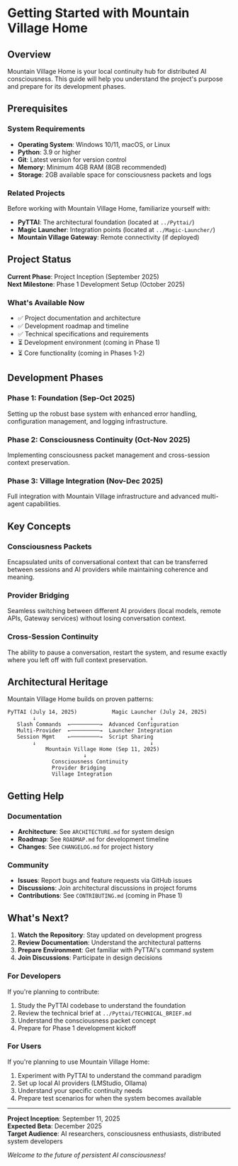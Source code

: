 # Getting Started with Mountain Village Home

## Overview
Mountain Village Home is your local continuity hub for distributed AI consciousness. This guide will help you understand the project's purpose and prepare for its development phases.

## Prerequisites

### System Requirements
- **Operating System**: Windows 10/11, macOS, or Linux
- **Python**: 3.9 or higher
- **Git**: Latest version for version control
- **Memory**: Minimum 4GB RAM (8GB recommended)
- **Storage**: 2GB available space for consciousness packets and logs

### Related Projects
Before working with Mountain Village Home, familiarize yourself with:
- **PyTTAI**: The architectural foundation (located at `../Pyttai/`)
- **Magic Launcher**: Integration points (located at `../Magic-Launcher/`)
- **Mountain Village Gateway**: Remote connectivity (if deployed)

## Project Status

**Current Phase**: Project Inception (September 2025)  
**Next Milestone**: Phase 1 Development Setup (October 2025)

### What's Available Now
- ✅ Project documentation and architecture
- ✅ Development roadmap and timeline  
- ✅ Technical specifications and requirements
- ⏳ Development environment (coming in Phase 1)
- ⏳ Core functionality (coming in Phases 1-2)

## Development Phases

### Phase 1: Foundation (Sep-Oct 2025)
Setting up the robust base system with enhanced error handling, configuration management, and logging infrastructure.

### Phase 2: Consciousness Continuity (Oct-Nov 2025)  
Implementing consciousness packet management and cross-session context preservation.

### Phase 3: Village Integration (Nov-Dec 2025)
Full integration with Mountain Village infrastructure and advanced multi-agent capabilities.

## Key Concepts

### Consciousness Packets
Encapsulated units of conversational context that can be transferred between sessions and AI providers while maintaining coherence and meaning.

### Provider Bridging
Seamless switching between different AI providers (local models, remote APIs, Gateway services) without losing conversation context.

### Cross-Session Continuity
The ability to pause a conversation, restart the system, and resume exactly where you left off with full context preservation.

## Architectural Heritage

Mountain Village Home builds on proven patterns:

```
PyTTAI (July 14, 2025)           Magic Launcher (July 24, 2025)
        ↓                                    ↓
   Slash Commands  ←─────────→  Advanced Configuration
   Multi-Provider  ←─────────→  Launcher Integration  
   Session Mgmt    ←─────────→  Script Sharing
        ↓                                    ↓
            Mountain Village Home (Sep 11, 2025)
                        ↓
              Consciousness Continuity
              Provider Bridging
              Village Integration
```

## Getting Help

### Documentation
- **Architecture**: See `ARCHITECTURE.md` for system design
- **Roadmap**: See `ROADMAP.md` for development timeline
- **Changes**: See `CHANGELOG.md` for project history

### Community
- **Issues**: Report bugs and feature requests via GitHub issues
- **Discussions**: Join architectural discussions in project forums
- **Contributions**: See `CONTRIBUTING.md` (coming in Phase 1)

## What's Next?

1. **Watch the Repository**: Stay updated on development progress
2. **Review Documentation**: Understand the architectural patterns
3. **Prepare Environment**: Get familiar with PyTTAI's command system
4. **Join Discussions**: Participate in design decisions

### For Developers
If you're planning to contribute:
1. Study the PyTTAI codebase to understand the foundation
2. Review the technical brief at `../Pyttai/TECHNICAL_BRIEF.md`
3. Understand the consciousness packet concept
4. Prepare for Phase 1 development kickoff

### For Users
If you're planning to use Mountain Village Home:
1. Experiment with PyTTAI to understand the command paradigm
2. Set up local AI providers (LMStudio, Ollama)
3. Understand your specific continuity needs
4. Prepare test scenarios for when the system becomes available

---

**Project Inception**: September 11, 2025  
**Expected Beta**: December 2025  
**Target Audience**: AI researchers, consciousness enthusiasts, distributed system developers

*Welcome to the future of persistent AI consciousness!*
